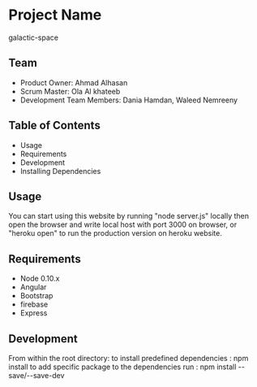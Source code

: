 # Project Name
galactic-space

## Team
- Product Owner: Ahmad Alhasan
- Scrum Master: Ola Al khateeb 
- Development Team Members: Dania Hamdan, Waleed Nemreeny

## Table of Contents
- Usage
- Requirements
- Development
- Installing Dependencies

## Usage
You can start using this website by running "node server.js" locally then open the browser and write local host with port 3000 on browser, or "heroku open" to run the production version on heroku website.

## Requirements
- Node 0.10.x
- Angular
- Bootstrap
- firebase
- Express

## Development
From within the root directory:
 to install predefined dependencies : npm install
 to add specific package to the dependencies run : npm install --save/--save-dev <package-name>